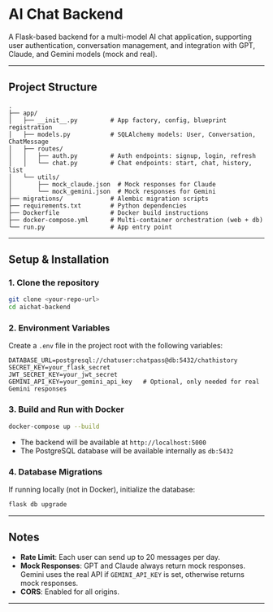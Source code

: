 # AI Chat Backend

A Flask-based backend for a multi-model AI chat application, supporting user authentication, conversation management, and integration with GPT, Claude, and Gemini models (mock and real).

---

## Project Structure

```
.
├── app/
│   ├── __init__.py         # App factory, config, blueprint registration
│   ├── models.py           # SQLAlchemy models: User, Conversation, ChatMessage
│   ├── routes/
│   │   ├── auth.py         # Auth endpoints: signup, login, refresh
│   │   └── chat.py         # Chat endpoints: start, chat, history, list
│   └── utils/
│       ├── mock_claude.json  # Mock responses for Claude
│       └── mock_gemini.json  # Mock responses for Gemini
├── migrations/             # Alembic migration scripts
├── requirements.txt        # Python dependencies
├── Dockerfile              # Docker build instructions
├── docker-compose.yml      # Multi-container orchestration (web + db)
└── run.py                  # App entry point
```

---

## Setup & Installation

### 1. Clone the repository

```bash
git clone <your-repo-url>
cd aichat-backend
```

### 2. Environment Variables

Create a `.env` file in the project root with the following variables:

```
DATABASE_URL=postgresql://chatuser:chatpass@db:5432/chathistory
SECRET_KEY=your_flask_secret
JWT_SECRET_KEY=your_jwt_secret
GEMINI_API_KEY=your_gemini_api_key   # Optional, only needed for real Gemini responses
```

### 3. Build and Run with Docker

```bash
docker-compose up --build
```

- The backend will be available at `http://localhost:5000`
- The PostgreSQL database will be available internally as `db:5432`

### 4. Database Migrations

If running locally (not in Docker), initialize the database:

```bash
flask db upgrade
```

---

## Notes

- **Rate Limit**: Each user can send up to 20 messages per day.
- **Mock Responses**: GPT and Claude always return mock responses. Gemini uses the real API if `GEMINI_API_KEY` is set, otherwise returns mock responses.
- **CORS**: Enabled for all origins.

---
